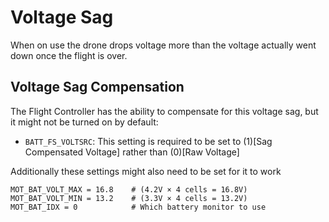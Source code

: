 # Voltage Sag
When on use the drone drops voltage more than the voltage actually went down once the flight is over.

## Voltage Sag Compensation
The Flight Controller has the ability to compensate for this voltage sag, but it might not be turned on by default:
- `BATT_FS_VOLTSRC`: This setting is required to be set to (1)[Sag Compensated Voltage] rather than (0)[Raw Voltage]

Additionally these settings might also need to be set for it to work
```
MOT_BAT_VOLT_MAX = 16.8    # (4.2V × 4 cells = 16.8V)
MOT_BAT_VOLT_MIN = 13.2    # (3.3V × 4 cells = 13.2V)
MOT_BAT_IDX = 0            # Which battery monitor to use
```
